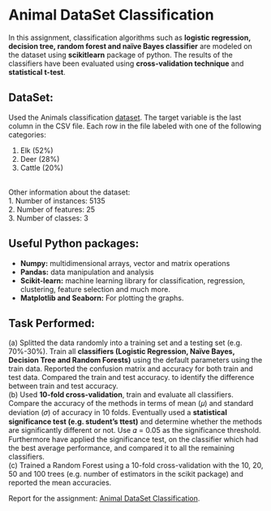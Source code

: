# Animal DataSet Classification

In this assignment, classification algorithms such as **logistic regression, decision tree, random forest and naïve Bayes classifier** are modeled on the dataset using **scikitlearn** package of python. The results of the classifiers have been evaluated using **cross-validation technique** and **statistical t-test**.

DataSet:
--------

Used the Animals classification [dataset](https://www.fs.fed.us/pnw/starkey/). The target variable is the last column in the
CSV file. Each row in the file labeled with one of the following categories:
1. Elk (52%)
2. Deer (28%)
3. Cattle (20%)
<br />
Other information about the dataset:<br />
1. Number of instances: 5135 <br />
2. Number of features: 25 <br />
3. Number of classes: 3 
<br />

Useful Python packages:
-----------------------
* **Numpy:** multidimensional arrays, vector and matrix operations
* **Pandas:** data manipulation and analysis
* **Scikit-learn:** machine learning library for classification, regression, clustering, feature selection and much more.
* **Matplotlib and Seaborn:** For plotting the graphs.

Task Performed:
---------------
(a) Splitted the data randomly into a training set and a testing set (e.g. 70%-30%). Train all
**classifiers (Logistic Regression, Naïve Bayes, Decision Tree and Random Forests)**
using the default parameters using the train data. Reported the confusion matrix and
accuracy for both train and test data. Compared the train and test accuracy. to identify the
difference between train and test accuracy. <br />
(b) Used **10-fold cross-validation**, train and evaluate all classifiers. Compare the
accuracy of the methods in terms of mean (𝜇) and standard deviation (𝜎) of
accuracy in 10 folds. Eventually used a **statistical significance test (e.g. student’s ttest)**
and determine whether the methods are significantly different or not. Use 𝛼 =
0.05 as the significance threshold. Furthermore have applied the significance test, on the
classifier which had the best average performance, and compared it to all the remaining
classifiers.<br />
(c) Trained a Random Forest using a 10-fold cross-validation with the 10, 20, 50 and 100
trees (e.g. number of estimators in the scikit package) and reported the mean
accuracies.

Report for the assignment: [Animal DataSet Classification](https://github.com/dalalbhargav07/Dalhousie---Machine-Learning-with-Big-Data/blob/master/Assignment%201%20-%20Animal%20Dataset%20Classification/A1_BhargavDalal_B0785773.pdf).
